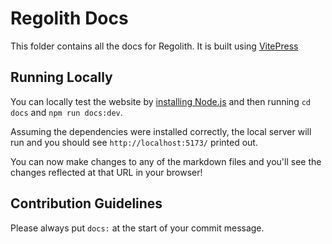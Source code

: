 # Regolith Docs

This folder contains all the docs for Regolith. It is built using [VitePress](https://vitepress.vuejs.org/)

## Running Locally
You can locally test the website by [installing Node.js](https://nodejs.dev/en/) and then running `cd docs` and `npm run docs:dev`.

Assuming the dependencies were installed correctly, the local server will run and you should see `http://localhost:5173/`
printed out.

You can now make changes to any of the markdown files and you'll see the changes reflected at that URL in your browser!

## Contribution Guidelines

Please always put `docs:` at the start of your commit message.

